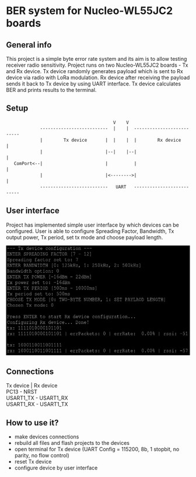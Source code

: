# BER system for Nucleo-WL55JC2 boards

## General info
This project is a simple byte error rate system and its aim is to allow testing receiver radio sensitivity. Project runs on two Nucleo-WL55JC2 boards - Tx and Rx device. Tx device randomly generates payload which is sent to Rx device via radio with LoRa modulation. Rx device after receiving the payload sends it back to Tx device by using UART interface. Tx device calculates BER and prints results to the terminal. 

## Setup 

```
                                         V    V
             --------------------------  |    |  --------------------------
             |        Tx device       |  |    |  |        Rx device       |
             |                        |--|    |--|                        |
   ComPort<--|                        |          |                        |
             |                        |<-------->|                        |
             --------------------------   UART   -------------------------- 
```

## User interface
Project has implemented simple user interface by which devices can be configured. User is able to configure Spreading Factor, Bandwidth, Tx output power, Tx period, set tx mode and choose payload length.

<img src="/images/BER_System.png" width=600 height=300>

## Connections
Tx device | Rx device<br />
     PC13 - NRST<br />
USART1_TX - USART1_RX<br />
USART1_RX - USART1_TX

## How to use it?
- make devices connections
- rebuild all files and flash projects to the devices
- open terminal for Tx device (UART Config = 115200, 8b, 1 stopbit, no parity, no flow control)
- reset Tx device
- configure device by user interface
